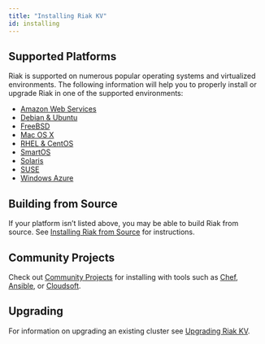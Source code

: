 ```yaml
---
title: "Installing Riak KV"
id: installing
---
```


[install aws]: /riak/kv/2.2.3/setup/installing/amazon-web-services
[install debian & ubuntu]: /riak/kv/2.2.3/setup/installing/debian-ubuntu
[install freebsd]: /riak/kv/2.2.3/setup/installing/freebsd
[install mac osx]: /riak/kv/2.2.3/setup/installing/mac-osx
[install rhel & centos]: /riak/kv/2.2.3/setup/installing/rhel-centos
[install smartos]: /riak/kv/2.2.3/setup/installing/smartos
[install solaris]: /riak/kv/2.2.3/setup/installing/solaris
[install suse]: /riak/kv/2.2.3/setup/installing/suse
[install windows azure]: /riak/kv/2.2.3/setup/installing/windows-azure
[install source index]: /riak/kv/2.2.3/setup/installing/source
[community projects]: /community/projects
[upgrade index]: /riak/kv/2.2.3/setup/upgrading

## Supported Platforms

Riak is supported on numerous popular operating systems and virtualized
environments. The following information will help you to
properly install or upgrade Riak in one of the supported environments:

  * [Amazon Web Services][install aws]
  * [Debian & Ubuntu][install debian & ubuntu]
  * [FreeBSD][install freebsd]
  * [Mac OS X][install mac osx]
  * [RHEL & CentOS][install rhel & centos]
  * [SmartOS][install smartos]
  * [Solaris][install solaris]
  * [SUSE][install suse]
  * [Windows Azure][install windows azure]

## Building from Source

If your platform isn’t listed above, you may be able to build Riak from source. See [Installing Riak from Source][install source index] for instructions.

## Community Projects

Check out [Community Projects][community projects] for installing with tools such as [Chef](https://www.chef.io/chef/), [Ansible](http://www.ansible.com/), or [Cloudsoft](http://www.cloudsoftcorp.com/).

## Upgrading

For information on upgrading an existing cluster see [Upgrading Riak KV][upgrade index].
